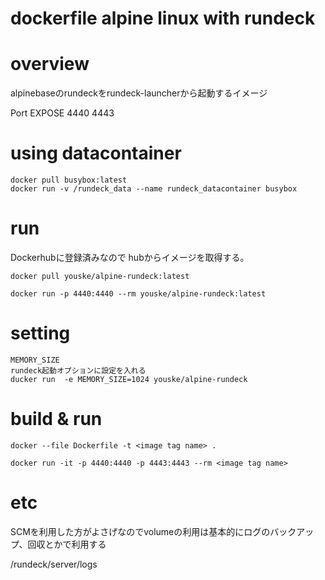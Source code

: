 dockerfile alpine linux with rundeck
====================================

# overview
alpinebaseのrundeckをrundeck-launcherから起動するイメージ

Port EXPOSE 4440 4443

# using datacontainer

    docker pull busybox:latest
    docker run -v /rundeck_data --name rundeck_datacontainer busybox

# run
Dockerhubに登録済みなので hubからイメージを取得する。

    docker pull youske/alpine-rundeck:latest

    docker run -p 4440:4440 --rm youske/alpine-rundeck:latest

# setting

    MEMORY_SIZE
    rundeck起動オプションに設定を入れる
    ducker run  -e MEMORY_SIZE=1024 youske/alpine-rundeck


# build & run

    docker --file Dockerfile -t <image tag name> .

    docker run -it -p 4440:4440 -p 4443:4443 --rm <image tag name>

# etc
   SCMを利用した方がよさげなのでvolumeの利用は基本的にログのバックアップ、回収とかで利用する

   /rundeck/server/logs
 

